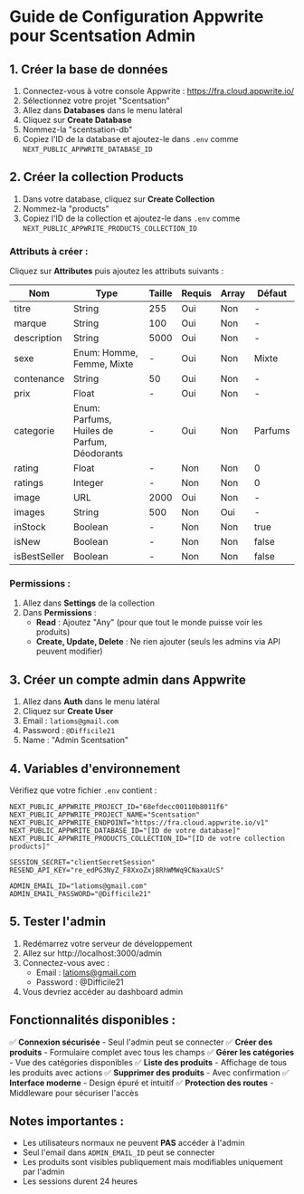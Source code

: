 # Guide de Configuration Appwrite pour Scentsation Admin

## 1. Créer la base de données

1. Connectez-vous à votre console Appwrite : https://fra.cloud.appwrite.io/
2. Sélectionnez votre projet "Scentsation"
3. Allez dans **Databases** dans le menu latéral
4. Cliquez sur **Create Database**
5. Nommez-la "scentsation-db"
6. Copiez l'ID de la database et ajoutez-le dans `.env` comme `NEXT_PUBLIC_APPWRITE_DATABASE_ID`

## 2. Créer la collection Products

1. Dans votre database, cliquez sur **Create Collection**
2. Nommez-la "products"
3. Copiez l'ID de la collection et ajoutez-le dans `.env` comme `NEXT_PUBLIC_APPWRITE_PRODUCTS_COLLECTION_ID`

### Attributs à créer :

Cliquez sur **Attributes** puis ajoutez les attributs suivants :

| Nom | Type | Taille | Requis | Array | Défaut |
|-----|------|--------|--------|-------|--------|
| titre | String | 255 | Oui | Non | - |
| marque | String | 100 | Oui | Non | - |
| description | String | 5000 | Oui | Non | - |
| sexe | Enum: Homme, Femme, Mixte | - | Oui | Non | Mixte |
| contenance | String | 50 | Oui | Non | - |
| prix | Float | - | Oui | Non | - |
| categorie | Enum: Parfums, Huiles de Parfum, Déodorants | - | Oui | Non | Parfums |
| rating | Float | - | Non | Non | 0 |
| ratings | Integer | - | Non | Non | 0 |
| image | URL | 2000 | Oui | Non | - |
| images | String | 500 | Non | Oui | - |
| inStock | Boolean | - | Non | Non | true |
| isNew | Boolean | - | Non | Non | false |
| isBestSeller | Boolean | - | Non | Non | false |

### Permissions :

1. Allez dans **Settings** de la collection
2. Dans **Permissions** :
   - **Read** : Ajoutez "Any" (pour que tout le monde puisse voir les produits)
   - **Create, Update, Delete** : Ne rien ajouter (seuls les admins via API peuvent modifier)

## 3. Créer un compte admin dans Appwrite

1. Allez dans **Auth** dans le menu latéral
2. Cliquez sur **Create User**
3. Email : `latioms@gmail.com`
4. Password : `@Difficile21`
5. Name : "Admin Scentsation"

## 4. Variables d'environnement

Vérifiez que votre fichier `.env` contient :

```env
NEXT_PUBLIC_APPWRITE_PROJECT_ID="68efdecc00110b8011f6"
NEXT_PUBLIC_APPWRITE_PROJECT_NAME="Scentsation"
NEXT_PUBLIC_APPWRITE_ENDPOINT="https://fra.cloud.appwrite.io/v1"
NEXT_PUBLIC_APPWRITE_DATABASE_ID="[ID de votre database]"
NEXT_PUBLIC_APPWRITE_PRODUCTS_COLLECTION_ID="[ID de votre collection products]"

SESSION_SECRET="clientSecretSession"
RESEND_API_KEY="re_edPG3NyZ_F8XxoZxj8RhWMWq9CNaxaUcS"

ADMIN_EMAIL_ID="latioms@gmail.com"
ADMIN_EMAIL_PASSWORD="@Difficile21"
```

## 5. Tester l'admin

1. Redémarrez votre serveur de développement
2. Allez sur http://localhost:3000/admin
3. Connectez-vous avec :
   - Email : latioms@gmail.com
   - Password : @Difficile21
4. Vous devriez accéder au dashboard admin

## Fonctionnalités disponibles :

✅ **Connexion sécurisée** - Seul l'admin peut se connecter
✅ **Créer des produits** - Formulaire complet avec tous les champs
✅ **Gérer les catégories** - Vue des catégories disponibles
✅ **Liste des produits** - Affichage de tous les produits avec actions
✅ **Supprimer des produits** - Avec confirmation
✅ **Interface moderne** - Design épuré et intuitif
✅ **Protection des routes** - Middleware pour sécuriser l'accès

## Notes importantes :

- Les utilisateurs normaux ne peuvent **PAS** accéder à l'admin
- Seul l'email dans `ADMIN_EMAIL_ID` peut se connecter
- Les produits sont visibles publiquement mais modifiables uniquement par l'admin
- Les sessions durent 24 heures
